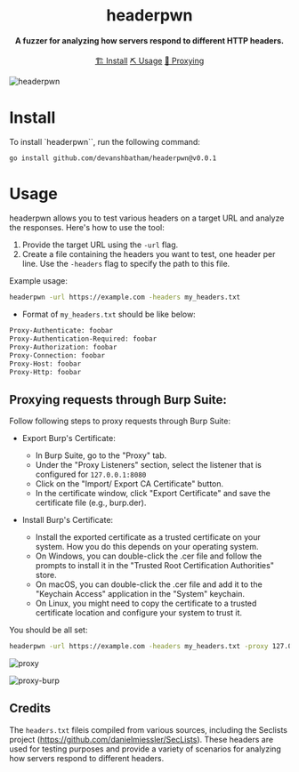 <h1 align="center">
    headerpwn
  <br>
</h1>

<h4 align="center">A fuzzer for analyzing how servers respond to different HTTP headers.</h4>


<p align="center">
  <a href="#install">🏗️ Install</a>
  <a href="#usage">⛏️ Usage</a>
  <a href="#proxying-requests-through-burp-suite">📡 Proxying</a>
  <br>
</p>


![headerpwn](https://github.com/devanshbatham/headerpwn/blob/main/static/banner.png?raw=true)

# Install
To install `headerpwn``, run the following command:

```
go install github.com/devanshbatham/headerpwn@v0.0.1
```

# Usage
headerpwn allows you to test various headers on a target URL and analyze the responses. Here's how to use the tool:

1. Provide the target URL using the `-url` flag.
2. Create a file containing the headers you want to test, one header per line. Use the `-headers` flag to specify the path to this file.

Example usage:
```sh
headerpwn -url https://example.com -headers my_headers.txt
```

- Format of `my_headers.txt` should be like below:

```sh
Proxy-Authenticate: foobar
Proxy-Authentication-Required: foobar
Proxy-Authorization: foobar
Proxy-Connection: foobar
Proxy-Host: foobar
Proxy-Http: foobar
```

## Proxying requests through Burp Suite: 

Follow following steps to proxy requests through Burp Suite: 


- Export Burp's Certificate:

    - In Burp Suite, go to the "Proxy" tab.
    - Under the "Proxy Listeners" section, select the listener that is configured for `127.0.0.1:8080`
    - Click on the "Import/ Export CA Certificate" button.
    - In the certificate window, click "Export Certificate" and save the certificate file (e.g., burp.der).


- Install Burp's Certificate:

    - Install the exported certificate as a trusted certificate on your system. How you do this depends on your operating system.
    - On Windows, you can double-click the .cer file and follow the prompts to install it in the "Trusted Root Certification Authorities" store.
    - On macOS, you can double-click the .cer file and add it to the "Keychain Access" application in the "System" keychain.
    - On Linux, you might need to copy the certificate to a trusted certificate location and configure your system to trust it.


You should be all set: 


```sh
headerpwn -url https://example.com -headers my_headers.txt -proxy 127.0.0.1:8080
```



![proxy](https://github.com/devanshbatham/headerpwn/blob/main/static/proxy-cli.png?raw=true)


![proxy-burp](https://github.com/devanshbatham/headerpwn/blob/main/static/proxy-burp.png?raw=true)


## Credits
The `headers.txt` fileis compiled from various sources, including the Seclists project (https://github.com/danielmiessler/SecLists). These headers are used for testing purposes and provide a variety of scenarios for analyzing how servers respond to different headers.


